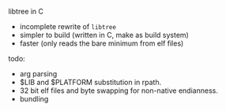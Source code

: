 libtree in C
- incomplete rewrite of `libtree`
- simpler to build (written in C, make as build system)
- faster (only reads the bare minimum from elf files)

todo:
- arg parsing
- $LIB and $PLATFORM substitution in rpath.
- 32 bit elf files and byte swapping for non-native endianness.
- bundling

